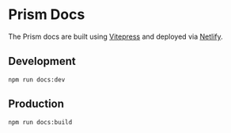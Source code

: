 # Prism Docs

The Prism docs are built using [Vitepress](https://vitepress.dev) and deployed via [Netlify](https://www.netlify.com).

## Development

```shell
npm run docs:dev
```

## Production

```shell
npm run docs:build
```
